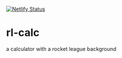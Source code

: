 [![Netlify Status](https://api.netlify.com/api/v1/badges/fdf1049a-981c-4b71-b344-60d6070431ef/deploy-status)](https://app.netlify.com/sites/rl-calc/deploys)
# rl-calc
a calculator with a rocket league background
